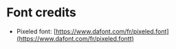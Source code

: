 # Font credits

* Pixeled font: [https://www.dafont.com/fr/pixeled.font](https://www.dafont.com/fr/pixeled.fontt)

